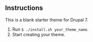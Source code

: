 Instructions
------------

This is a blank starter theme for Drupal 7.

1. Run `$ ./install.sh your_theme_name`.
2. Start creating your theme.